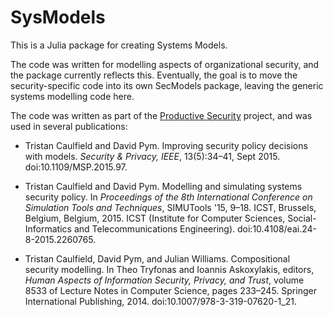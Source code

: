 # SysModels

This is a Julia package for creating Systems Models.

The code was written for modelling aspects of organizational security, and the
package currently reflects this.  Eventually, the goal is to move the
security-specific code into its own SecModels package, leaving the generic systems
modelling code here.

The code was written as part of the [Productive Security](http://www.riscs.org.uk/?page_id=15) project, and was used
in several publications:

* Tristan Caulfield and David Pym. Improving security policy decisions with models. _Security & Privacy, IEEE_, 13(5):34–41, Sept 2015. doi:10.1109/MSP.2015.97.

* Tristan Caulfield and David Pym. Modelling and simulating systems security policy. In _Proceedings of the 8th International Conference on Simulation Tools and Techniques_, SIMUTools '15, 9–18. ICST, Brussels, Belgium, Belgium, 2015. ICST (Institute for Computer Sciences, Social-Informatics and Telecommunications Engineering). doi:10.4108/eai.24-8-2015.2260765.

* Tristan Caulfield, David Pym, and Julian Williams. Compositional security modelling. In Theo Tryfonas and Ioannis Askoxylakis, editors, _Human Aspects of Information Security, Privacy, and Trust_, volume 8533 of Lecture Notes in Computer Science, pages 233–245. Springer International Publishing, 2014. doi:10.1007/978-3-319-07620-1_21.
